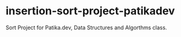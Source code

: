 # insertion-sort-project-patikadev
Sort Project for Patika.dev, Data Structures and Algorthms class.
